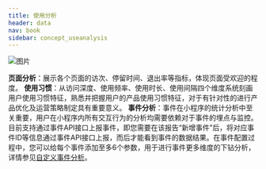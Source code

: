```yaml
---
title: 使用分析
header: data
nav: book
sidebar: concept_useanalysis
---
```

 
![图片](../../img/data/concept03.png)

**页面分析**：展示各个页面的访次、停留时间、退出率等指标，体现页面受欢迎的程度。
**使用习惯**：从访问深度、使用频率、使用时长、使用间隔四个维度系统刻画用户使用习惯特征，熟悉并把握用户的产品使用习惯特征，对于有针对性的进行产品优化及运营策略制定具有重要意义。
**事件分析**：事件在小程序的统计分析中至关重要，用户在小程序内所有交互行为的分析均需要依赖对于事件的埋点与监控。目前支持通过事件API接口上报事件，即您需要在该报告“新增事件”后，将对应事件ID等信息通过事件API接口上报，而后才能看到事件的数据结果。在事件配置过程中，您可以给每个事件添加至多6个参数，用于进行事件更多维度的下钻分析，详情参见<a href="http://smartprogram.baidu.com/docs/data/custom/">自定义事件分析</a>。
